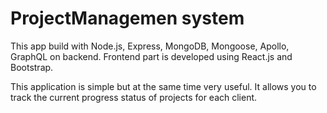 # ProjectManagemen system
This app build with Node.js, Express, MongoDB, Mongoose, Apollo, GraphQL on backend. Frontend part is developed using React.js and Bootstrap.

This application is simple but at the same time very useful. It allows you to track the current progress status of projects for each client.

